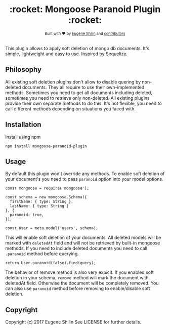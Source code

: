 <h1 align="center">:rocket: Mongoose Paranoid Plugin :rocket:</h1>

<div align="center">
  <sub>Built with ❤︎ by
  <a href="https://github.com/euqen">Eugene Shilin</a> and
  <a href="https://github.com/euqen/mongoose-paranoid-plugin/graphs/contributors">
    contributors
  </a>
</div>
<br />
  
This plugin allows to apply soft deletion of mongo db documents. It's simple, lightweight and easy to use. Inspired by Sequelize.

## Philosophy

All existing soft deletion plugins don't allow to disable quering by non-deleted documents. They all require to use their own-implemented methods. Sometimes you need to get all documents including deleted, sometimes you need to retrieve only non-deleted. All existing plugins provide their own separate methods to do this. It's not flexible, you need to call different methods depending on situations you faced with.

## Installation

Install using npm

```
npm install mongoose-paranoid-plugin
```

## Usage

By default this plugin won't override any methods. To enable soft deletion of your document's you need to pass `paranoid` option into your model options. 

```
const mongoose = require('mongoose');

const schema = new mongoose.Schema({ 
  firstName: { type: String },
  lastName: { type: String }
}, {
  paranoid: true,
});

const User = meta.model('users', schema);
```

This will enable soft deletion of your documents. All deleted models will be marked with `deletedAt` field and will not be retrieved by built-in mongoose methods. If you need to include deleted documents you need to call `.paranoid` method before querying.

```
return User.paranoid(false).find(query);
```

The behavior of remove method is also very expicit. If you enabled soft deletion in your schema, `remove` method will mark the document with deletedAt field. Otherwise the document will be completely removed. You can also use `paranoid` method before removing to enable/disable soft deletion.


## Copyright

Copyright (c) 2017 Eugene Shilin See LICENSE for further details.
